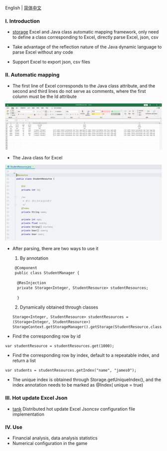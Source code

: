 English | [简体中文](./README_CN.md)

### Ⅰ. Introduction

- [storage](https://github.com/zfoo-project/zfoo/blob/main/storage/README.md)
  Excel and Java class automatic mapping framework, only need to define a class corresponding to Excel, directly parse
  Excel, json, csv

- Take advantage of the reflection nature of the Java dynamic language to parse Excel without any code

- Support Excel to export json, csv files

### Ⅱ. Automatic mapping

- The first line of Excel corresponds to the Java class attribute, and the second and third lines do not serve as
  comments, where the first column must be the Id attribute

![Image text](../doc/image/storage/storage01.png)

- The Java class for Excel

![Image text](../doc/image/storage/storage02.png)

- After parsing, there are two ways to use it
    1. By annotation
  ```
   @Component
   public class StudentManager {

    @ResInjection
    private Storage<Integer, StudentResource> studentResources;

    }
  ```
    2. Dynamically obtained through classes
  ```
  Storage<Integer, StudentResource> studentResources = (Storage<Integer, StudentResource>) StorageContext.getStorageManager().getStorage(StudentResource.class);
  ```

- Find the corresponding row by id

```
var studentResource = studentResources.get(1000);
```

- Find the corresponding row by index, default to a repeatable index, and return a list

```
var students = studentResources.getIndex("name", "james0");
```

- The unique index is obtained through Storage.getUniqueIndex(), and the index annotation needs to be marked as @Index(
  unique = true)

### Ⅲ. Hot update Excel Json

- [tank](https://github.com/zfoo-project/tank-game-server/blob/main/common/src/main/java/com/zfoo/tank/common/util/HotUtils.java)
  Distributed hot update Excel Jsoncsv configuration file implementation

### Ⅳ. Use

- Financial analysis, data analysis statistics
- Numerical configuration in the game
